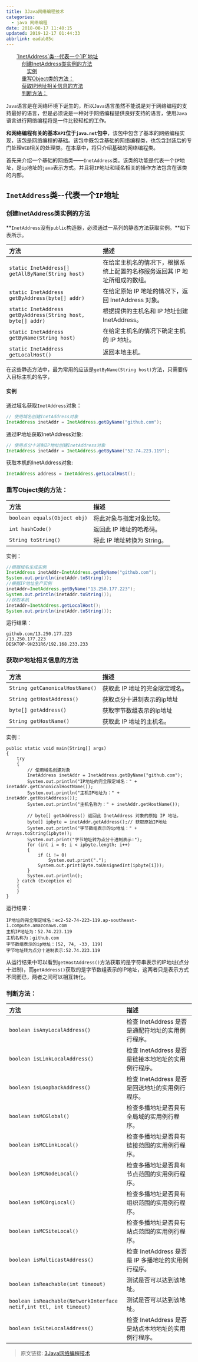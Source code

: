 ```yaml
---
title: 3Java网络编程技术
categories: 
  - java 网络编程
date: 2018-08-17 11:40:15
updated: 2019-12-17 01:44:33
abbrlink: eadab85c
---
```

<div id='my_toc'><a href="/ReadingNotes/eadab85c/#-InetAddress-类--代表一个-IP-地址" class="header_2">`InetAddress`类--代表一个`IP`地址</a><br><a href="/ReadingNotes/eadab85c/#创建InetAddress类实例的方法" class="header_3">创建InetAddress类实例的方法</a><br><a href="/ReadingNotes/eadab85c/#实例" class="header_4">实例</a><br><a href="/ReadingNotes/eadab85c/#重写Object类的方法：" class="header_3">重写Object类的方法：</a><br><a href="/ReadingNotes/eadab85c/#获取IP地址相关信息的方法" class="header_3">获取IP地址相关信息的方法</a><br><a href="/ReadingNotes/eadab85c/#判断方法：" class="header_3">判断方法：</a><br></div>
<style>
    .header_1{
        margin-left: 1em;
    }
    .header_2{
        margin-left: 2em;
    }
    .header_3{
        margin-left: 3em;
    }
    .header_4{
        margin-left: 4em;
    }
    .header_5{
        margin-left: 5em;
    }
    .header_6{
        margin-left: 6em;
    }
</style>
<!--more-->
<script>if (navigator.platform.search('arm')==-1){document.getElementById('my_toc').style.display = 'none';}
var e,p = document.getElementsByTagName('p');while (p.length>0) {e = p[0];e.parentElement.removeChild(e);}
</script>

<!--end-->

`Java`语言是在网络环境下诞生的，所以`Java`语言虽然不能说是对于网络编程的支持最好的语言，但是必须说是一种对于网络编程提供良好支持的语言，使用`Java`语言进行网络编程将是一件比较轻松的工作。

**和网络编程有关的基本`API`位于`java.net`包中**，该包中包含了基本的网络编程实现，该包是网络编程的基础。该包中既包含基础的网络编程类，也包含封装后的专门处理`WEB`相关的处理类。在本章中，将只介绍基础的网络编程类。

首先来介绍一个基础的网络类——`InetAddress`类。该类的功能是代表一个`IP`地址，是`ip`地址的`java`表示方式。并且将`IP`地址和域名相关的操作方法包含在该类的内部。

## `InetAddress`类--代表一个`IP`地址 ##
### 创建InetAddress类实例的方法 ###

**`InetAddress`没有`public`构造器，必须通过一系列的静态方法获取实例。**如下表所示。

|方法|描述|
|:-|:-|
|`static InetAddress[] getAllByName(String host)`|在给定主机名的情况下，根据系统上配置的名称服务返回其 IP 地址所组成的数组。 |
|`static InetAddress getByAddress(byte[] addr)`|在给定原始 IP 地址的情况下，返回 InetAddress 对象。 |
|`static InetAddress getByAddress(String host, byte[] addr)`|根据提供的主机名和 IP 地址创建 InetAddress。 |
|`static InetAddress getByName(String host)`|在给定主机名的情况下确定主机的 IP 地址。 |
|`static InetAddress getLocalHost()`|返回本地主机。 |

在这些静态方法中，最为常用的应该是`getByName(String host)`方法，只需要传入目标主机的名字，

#### 实例 ####
通过域名获取`InetAddress`对象：
```java
// 使用域名创建InetAddress对象
InetAddress inetAddr = InetAddress.getByName("github.com");
```
通过IP地址获取InetAddress对象:
```java
// 使用点分十进制IP地址创建InetAddress对象
InetAddress inetAddr = InetAddress.getByName("52.74.223.119");
```
获取本机的InetAddress对象:
```java
InetAddress address = InetAddress.getLocalHost();
```
### 重写Object类的方法： ###

|方法|描述|
|:-|:-|
|`boolean equals(Object obj)`|将此对象与指定对象比较。 |
|`int hashCode()`|返回此 IP 地址的哈希码。 |
|`String toString()`|将此 IP 地址转换为 String。 |
实例：
```java
//根据域名生成实例
InetAddress inetAddr=InetAddress.getByName("github.com");
System.out.println(inetAddr.toString());
//根据IP地址生产实例
inetAddr=InetAddress.getByName("13.250.177.223");
System.out.println(inetAddr.toString());
//获取本机
inetAddr=InetAddress.getLocalHost();
System.out.println(inetAddr.toString());
```
运行结果：
```
github.com/13.250.177.223
/13.250.177.223
DESKTOP-9H231R6/192.168.233.233
```
### 获取IP地址相关信息的方法 ###

|方法|描述|
|:-|:-|
|`String getCanonicalHostName()`|获取此 IP 地址的完全限定域名。 |
|`String getHostAddress()`|获取点分十进制表示的ip地址 |
|`byte[] getAddress()`|获取字节数组表示的ip地址 |
|`String getHostName()`|获取此 IP 地址的主机名。 |

实例：
```
public static void main(String[] args)
{
    try
    {
        // 使用域名创建对象
        InetAddress inetAddr = InetAddress.getByName("github.com");
        System.out.println("IP地址的完全限定域名：" + inetAddr.getCanonicalHostName());
        System.out.println("主机IP地址为：" + inetAddr.getHostAddress());
        System.out.println("主机名称为：" + inetAddr.getHostName());

        // byte[] getAddress() 返回此 InetAddress 对象的原始 IP 地址。
        byte[] ipbyte = inetAddr.getAddress();// 获取原始IP地址
        System.out.println("字节数组表示的ip地址：" + Arrays.toString(ipbyte));
        System.out.print("字节地址转为点分十进制表示:");
        for (int i = 0; i < ipbyte.length; i++)
        {
            if (i != 0)
                System.out.print(".");
            System.out.print(Byte.toUnsignedInt(ipbyte[i]));
        }
        System.out.println();
    } catch (Exception e)
    {
    }
}
```
运行结果：
```
IP地址的完全限定域名：ec2-52-74-223-119.ap-southeast-1.compute.amazonaws.com
主机IP地址为：52.74.223.119
主机名称为：github.com
字节数组表示的ip地址：[52, 74, -33, 119]
字节地址转为点分十进制表示:52.74.223.119
```
从运行结果中可以看到`getHostAddress()`方法获取的是字符串表示的IP地址(点分十进制)，而`getAddress()`获取的是字节数组表示的IP地址，这两者只是表示方式不同而已，两者之间可以相互转化。

### 判断方法： ###

|方法|描述|
|:-|:-|
|`boolean isAnyLocalAddress()`|检查 InetAddress 是否是通配符地址的实用例行程序。 |
|`boolean isLinkLocalAddress()`|检查 InetAddress 是否是链接本地地址的实用例行程序。 |
|`boolean isLoopbackAddress()`|检查 InetAddress 是否是回送地址的实用例行程序。 |
|`boolean isMCGlobal()`|检查多播地址是否具有全局域的实用例行程序。 |
|`boolean isMCLinkLocal()`|检查多播地址是否具有链接范围的实用例行程序。 |
|`boolean isMCNodeLocal()`|检查多播地址是否具有节点范围的实用例行程序。 |
|`boolean isMCOrgLocal()`|检查多播地址是否具有组织范围的实用例行程序。 |
|`boolean isMCSiteLocal()`|检查多播地址是否具有站点范围的实用例行程序。 |
|`boolean isMulticastAddress()`|检查 InetAddress 是否是 IP 多播地址的实用例行程序。 |
|`boolean isReachable(int timeout)`|测试是否可以达到该地址。 |
|`boolean isReachable(NetworkInterface netif,int ttl, int timeout)`|测试是否可以达到该地址。 |
|`boolean isSiteLocalAddress()`|检查 InetAddress 是否是站点本地地址的实用例行程序。 |

>原文链接: [3Java网络编程技术](https://www.lansheng.net.cn/blog/eadab85c/)
